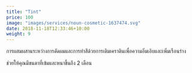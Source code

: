 ```yaml
---
title: "Tint"
price: 100
image: "images/services/noun-cosmetic-1637474.svg"
date: 2018-11-18T12:33:46+10:00
weight: 9
---
```


<p>การผสมผสานระหว่างการดัดผมและการทำสีด้วยการเติมเคราตินเพื่อความอิ่มเอิบและเพิ่มเรือนร่าง</p>

<p>ช่วยให้คุณมีขนตาที่เข้มและหนาขึ้นถึง 2 เดือน</p>
